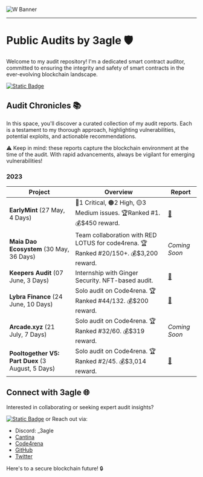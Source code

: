 ![W Banner](https://github.com/0x3agle/audits/assets/91771249/af9f040c-e889-42c2-9bae-3b71959025a1)

---

# Public Audits by 3agle 🛡️
Welcome to my audit repository! I'm a dedicated smart contract auditor, committed to ensuring the integrity and safety of smart contracts in the ever-evolving blockchain landscape.

[![Static Badge](https://img.shields.io/badge/Get%20A%20Quote-white?logo=ethereum&logoColor=black)](https://7pw7xv0vzq2.typeform.com/to/PtOV0uBJ)

## Audit Chronicles 📚
In this space, you'll discover a curated collection of my audit reports. Each is a testament to my thorough approach, highlighting vulnerabilities, potential exploits, and actionable recommendations.

⚠️ Keep in mind: these reports capture the blockchain environment at the time of the audit. With rapid advancements, always be vigilant for emerging vulnerabilities!


### 2023

| Project | Overview | Report |
|---------|----------|--------|
| **EarlyMint** (27 May, 4 Days) | 🚩1 Critical, 🟠2 High, 🟡3 Medium issues. 🏆Ranked #1. 💰$450 reward. | [📄](https://github.com/0x3agle/audits/blob/main/solo/EarlyMint.md) |
| **Maia Dao Ecosystem** (30 May, 36 Days) | Team collaboration with RED LOTUS for code4rena. 🏆Ranked #20/150+. 💰$3,200 reward. | _Coming Soon_ |
| **Keepers Audit** (07 June, 3 Days) | Internship with Ginger Security. NFT-based audit. | [📄](https://www.priyamsoni.com/_files/ugd/33a2e5_ced27d705465460a9cd39ab5d9f89098.pdf) |
| **Lybra Finance** (24 June, 10 Days) | Solo audit on Code4rena. 🏆Ranked #44/132. 💰$200 reward. | [📄](https://github.com/code-423n4/2023-06-lybra-findings/issues/765) |
| **Arcade.xyz** (21 July, 7 Days) | Solo audit on Code4rena. 🏆Ranked #32/60. 💰$319 reward. | _Coming Soon_ |
| **Pooltogether V5: Part Duex** (3 August, 5 Days) | Solo audit on Code4rena. 🏆Ranked #2/45. 💰$3,014 reward. | [📄](https://github.com/0x3agle/audits/blob/main/solo/PoolTogether_Part2.md) |


## Connect with 3agle 🌐
Interested in collaborating or seeking expert audit insights? 

[![Static Badge](https://img.shields.io/badge/Get%20A%20Quote-white?logo=ethereum&logoColor=black)](https://7pw7xv0vzq2.typeform.com/to/PtOV0uBJ) or Reach out via:

- Discord: _3agle
- [Cantina](https://cantina.xyz/u/3agle)
- [Code4rena](https://code4rena.com/@3agle)
- [GitHub](https://github.com/0x3agle)
- [Twitter](https://twitter.com/X3agleX)

Here's to a secure blockchain future! 🔒

